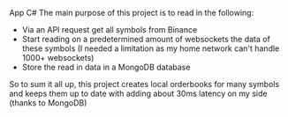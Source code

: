 App C#
The main purpose of this project is to read in the following:
- Via an API request get all symbols from Binance
- Start reading on a predetermined amount of websockets the data of these symbols (I needed a limitation as my home network can't handle 1000+ websockets)
- Store the read in data in a MongoDB database

So to sum it all up, this project creates local orderbooks for many symbols and keeps them up to date with adding about 30ms latency on my side (thanks to MongoDB)

